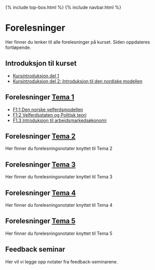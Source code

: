 {% include top-box.html %} <!-- Kode for å inkludere boksen på toppen av siden. Se _config.yml for å gjøre endringer. -->
{% include navbar.html %} <!-- Kode for navigasjonsmeny. Se navbar.html for å gjøre endringer. -->
<!-- Gjør endringer under her -->

# Forelesninger
Her finner du lenker til alle forelesninger på kurset. Siden oppdateres fortløpende.

## Introduksjon til kurset
* [Kursintroduksjon del 1](https://uit-sok-2008-h23.github.io/assets/F0_kursintro_1_sok_2008_h23.pdf)
* [Kursintroduksjon del 2: Introduksjon til den nordiske modellen](https://htmlpreview.github.io/?https://github.com/uit-sok-2008-h23/uit-sok-2008-h23.github.io/blob/main/assets/Introduksjon_studenter_2023.html)

## Forelesninger [Tema 1](temaer.md#tema1)<a name="f_t1"></a>
* [F1:1 Den norske velferdsmodellen](uit-sok-2008-h23.github.io/assets/forelesning_2_modellen_studenter.html)
* [F1:2 Velferdsstaten og Politisk teori](https://htmlpreview.github.io/?https://github.com/uit-sok-2008-h23/uit-sok-2008-h23.github.io/blob/main/assets/f2_kap_1_2_studenter.html)
* [F1.3 Introduksjon til arbeidsmarkedsøkonomi](https://uit-sok-2008-h23.github.io/assets/F1.3_IntrotilArbeidsmarkedsokonomi.pdf)

## Forelesninger [Tema 2](temaer.md#tema2)<a name="f_t2"></a>
Her finner du forelesningsnotater knyttet til Tema 2

## Forelesninger [Tema 3](temaer.md#tema3)<a name="f_t3"></a>
Her finner du forelesningsnotater knyttet til Tema 3


## Forelesninger [Tema 4](temaer.md#tema4)<a name="f_t4"></a>
Her finner du forelesningsnotater knyttet til Tema 4


## Forelesninger [Tema 5](temaer.md#tema5)<a name="f_t5"></a>
Her finner du forelesningsnotater knyttet til Tema 5

## Feedback seminar
Her vil vi legge opp notater fra feedback-seminarene.
